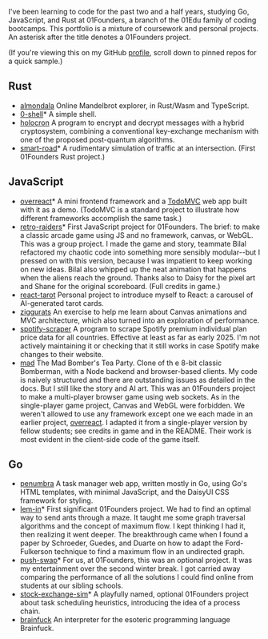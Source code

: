 I've been learning to code for the past two and a half years, studying Go, JavaScript, and Rust at 01Founders, a branch of the 01Edu family of coding bootcamps. This portfolio is a mixture of coursework and personal projects. An asterisk after the title denotes a 01Founders project.

(If you're viewing this on my GitHub [profile](https://github.com/pjtunstall), scroll down to pinned repos for a quick sample.)

## Rust

- [almondala](https://github.com/pjtunstall/almondala) Online Mandelbrot explorer, in Rust/Wasm and TypeScript.
- [0-shell](https://github.com/pjtunstall/0-shell)* A simple shell.
- [holocron](https://github.com/pjtunstall/holocron) A program to encrypt and decrypt messages with a hybrid cryptosystem, combining a conventional key-exchange mechanism with one of the proposed post-quantum algorithms.
- [smart-road](https://github.com/pjtunstall/smart-road)* A rudimentary simulation of traffic at an intersection. (First 01Founders Rust project.)

## JavaScript

- [overreact](https://github.com/pjtunstall/overreact)* A mini frontend framework and a [TodoMVC](https://todomvc.com/) web app built with it as a demo. (TodoMVC is a standard project to illustrate how different frameworks accomplish the same task.)
- [retro-raiders](https://github.com/pjtunstall/retro-raiders)* First JavaScript project for 01Founders. The brief: to make a classic arcade game using JS and no framework, canvas, or WebGL. This was a group project. I made the game and story, teammate Bilal refactored my chaotic code into something more sensibly modular--but I pressed on with this version, because I was impatient to keep working on new ideas. Bilal also whipped up the neat animation that happens when the aliens reach the ground. Thanks also to Daisy for the pixel art and Shane for the original scoreboard. (Full credits in game.)
- [react-tarot](https://github.com/pjtunstall/react-tarot) Personal project to introduce myself to React: a carousel of AI-generated tarot cards.
- [ziggurats](https://github.com/pjtunstall/ziggurats) An exercise to help me learn about Canvas animations and MVC architecture, which also turned into an exploration of performance.
- [spotify-scraper](https://github.com/pjtunstall/spotify-scraper) A program to scrape Spotify premium individual plan price data for all countries. Effective at least as far as early 2025. I'm not actively maintaining it or checking that it still works in case Spotify make changes to their website.
- [mad](https://github.com/pjtunstall/mad) The Mad Bomber's Tea Party. Clone of th e 8-bit classic Bomberman, with a Node backend and browser-based clients. My code is naively structured and there are outstanding issues as detailed in the docs. But I still like the story and AI art. This was an 01Founders project to make a multi-player browser game using web sockets. As in the single-player game project, Canvas and WebGL were forbidden. We weren't allowed to use any framework except one we each made in an earlier project, [overreact](https://github.com/pjtunstall/overreact). I adapted it from a single-player version by fellow students; see credits in game and in the README. Their work is most evident in the client-side code of the game itself.

## Go

- [penumbra](https://github.com/pjtunstall/penumbra) A task manager web app, written mostly in Go, using Go's HTML templates, with minimal JavaScript, and the DaisyUI CSS framework for styling.
- [lem-in](https://github.com/pjtunstall/lem-in)* First significant 01Founders project. We had to find an optimal way to send ants through a maze. It taught me some graph traversal algorithms and the concept of maximum flow. I kept thinking I had it, then realizing it went deeper. The breakthrough came when I found a paper by Schroeder, Guedes, and Duarte on how to adapt the Ford-Fulkerson technique to find a maximum flow in an undirected graph.
- [push-swap](https://github.com/pjtunstall/push-swap)* For us, at 01Founders, this was an optional project. It was my entertainment over the second winter break. I got carried away comparing the performance of all the solutions I could find online from students at our sibling schools.
- [stock-exchange-sim](https://github.com/pjtunstall/stock-exchange-sim)* A playfully named, optional 01Founders project about task scheduling heuristics, introducing the idea of a process chain.
- [brainfuck](https://github.com/pjtunstall/brainfuck) An interpreter for the esoteric programming language Brainfuck.
